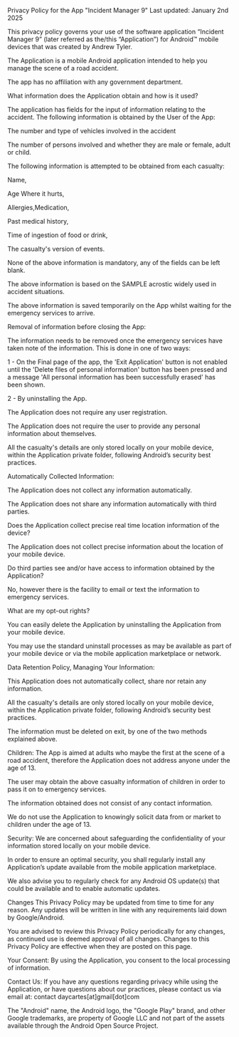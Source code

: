 Privacy Policy for the App "Incident Manager 9" Last updated: January 2nd 2025

This privacy policy governs your use of the software application “Incident Manager 9” (later referred as the/this “Application”) for Android™ mobile devices that was created by Andrew Tyler.

The Application is a mobile Android application intended to help you manage the scene of a road accident.

The app has no affiliation with any government department.

What information does the Application obtain and how is it used? 

The application has fields for the input of information relating to the accident.
The following information is obtained by the User of the App:

The number and type of vehicles involved in the accident

The number of persons involved and whether they are male or female, adult or child.

The following information is attempted to be obtained from each casualty:

Name, 

Age Where it hurts, 

Allergies,Medication, 

Past medical history, 

Time of ingestion of food or drink, 

The casualty's version of events.

None of the above information is mandatory, any of the fields can be left blank.

The above information is based on the SAMPLE acrostic widely used in accident situations.

The above information is saved temporarily on the App whilst waiting for the emergency services to arrive.

Removal of information before closing the App:

The information needs to be removed once the emergency services have taken note of the information. This is done in one of two ways:

1 - On the Final page of the app, the 'Exit Application' button is not enabled until the 'Delete files of personal information' button has been pressed and a message 'All personal information has been successfully erased' has been shown.

2 - By uninstalling the App.


The Application does not require any user registration. 

The Application does not require the user to provide any personal information about themselves.

All the casualty's details are only stored locally on your mobile device, within the Application private folder, following Android’s security best practices.

Automatically Collected Information:

The Application does not collect any information automatically.

The Application does not share any information automatically with third parties.

Does the Application collect precise real time location information of the device? 

The Application does not collect precise information about the location of your mobile device.

Do third parties see and/or have access to information obtained by the Application? 

No, however there is the facility to email or text the information to emergency services.

What are my opt-out rights? 

You can easily delete the Application by uninstalling the Application from your mobile device. 

You may use the standard uninstall processes as may be available as part of your mobile device or via the mobile application marketplace or network.

Data Retention Policy, Managing Your Information:

This Application does not automatically collect, share nor retain any information. 

All the casualty's details are only stored locally on your mobile device, within the Application private folder, following Android’s security best practices.

The information must be deleted on exit, by one of the two methods explained above.

Children:
The App is aimed at adults who maybe the first at the scene of a road accident, therefore the Application does not address anyone under the age of 13. 

The user may obtain the above casualty information of children in order to pass it on to emergency services.

The information obtained does not consist of any contact information. 

We do not use the Application to knowingly solicit data from or market to children under the age of 13.

Security:
We are concerned about safeguarding the confidentiality of your information stored locally on your mobile device.

In order to ensure an optimal security, you shall regularly install any Application’s update available from the mobile application marketplace.

We also advise you to regularly check for any Android OS update(s) that could be available and to enable automatic updates.

Changes This Privacy Policy may be updated from time to time for any reason. Any updates will be written in line with any requirements laid down by Google/Android.

You are advised to review this Privacy Policy periodically for any changes, as continued use is deemed approval of all changes. Changes to this Privacy Policy are effective when they are posted on this page.

Your Consent: 
By using the Application, you consent to the local processing of information.

Contact Us:
If you have any questions regarding privacy while using the Application, or have questions about our practices, please contact us via email at: contact daycartes[at]gmail[dot]com

The "Android" name, the Android logo, the "Google Play" brand, and other Google trademarks, are property of Google LLC and not part of the assets available through the Android Open Source Project.
